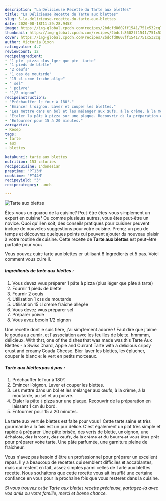 ```yaml
---
description: "La Délicieuse Recette du Tarte aux blettes"
title: "La Délicieuse Recette du Tarte aux blettes"
slug: 5-la-delicieuse-recette-du-tarte-aux-blettes
date: 2020-08-18T11:39:28.945Z
image: https://img-global.cpcdn.com/recipes/2bdcfd8602ff1541/751x532cq70/tarte-aux-blettes-photo-principale-de-la-recette.jpg
thumbnail: https://img-global.cpcdn.com/recipes/2bdcfd8602ff1541/751x532cq70/tarte-aux-blettes-photo-principale-de-la-recette.jpg
cover: https://img-global.cpcdn.com/recipes/2bdcfd8602ff1541/751x532cq70/tarte-aux-blettes-photo-principale-de-la-recette.jpg
author: Victoria Dixon
ratingvalue: 4.7
reviewcount: 12
recipeingredient:
- "1 pte  pizza plus lger que pte  tarte"
- "1 pieds de blette"
- "2 oeufs"
- "1 cas de moutarde"
- "15 cl crme frache allge"
- " sel"
- " poivre"
- "1/2 oignon"
recipeinstructions:
- "Préchauffer le four à 180°."
- "Émincer l’oignon. Laver et couper les blettes."
- "Les mettre dans un bol et les mélanger aux œufs, à la crème, à la moutarde, au sel et au poivre."
- "Étaler la pâte à pizza sur une plaque. Recouvrir de la préparation en laissant 1 cm du bord."
- "Enfourner pour 15 à 20 minutes."
categories:
- Resep
tags:
- tarte
- aux
- blettes

katakunci: tarte aux blettes 
nutrition: 153 calories
recipecuisine: Indonesian
preptime: "PT13M"
cooktime: "PT44M"
recipeyield: "3"
recipecategory: Lunch

---
```



![Tarte aux blettes](https://img-global.cpcdn.com/recipes/2bdcfd8602ff1541/751x532cq70/tarte-aux-blettes-photo-principale-de-la-recette.jpg)

Êtes-vous un gourou de la cuisine? Peut-être êtes-vous simplement un expert en cuisine? Ou comme plusieurs autres, vous êtes peut-être un novice. Quoi qu'il en soit, des conseils pratiques pour cuisiner peuvent inclure de nouvelles suggestions pour votre cuisine. Prenez un peu de temps et découvrez quelques points qui peuvent ajouter du nouveau plaisir à votre routine de cuisine. Cette recette de <strong> Tarte aux blettes </strong> est peut-être parfaite pour vous.

<!--inarticleads1-->

Vous pouvez cuire tarte aux blettes en utilisant 8 Ingrédients et 5 pas. Voici comment vous cuire il.

##### Ingrédients de tarte aux blettes :

1. Vous devez vous préparer 1 pâte à pizza (plus léger que pâte à tarte)
1. Fournir 1 pieds de blette
1. Fournir 2 oeufs
1. Utilisation 1 cas de moutarde
1. Utilisation 15 cl crème fraîche allégée
1. Vous devez vous préparer  sel
1. Préparer  poivre
1. Vous avez besoin 1/2 oignon


Une recette dont je suis fière, j&#39;ai simplement adorée ! Faut dire que j&#39;aime le gouda au cumin, et l&#39;association avec les feuilles de blette. hmmmm, délicieux. With that, one of the dishes that was made was this Tarte Aux Blettes - a Swiss Chard, Apple and Currant Tarte with a delicious cripsy crust and creamy Gouda Cheese. Bien laver les blettes, les éplucher, couper le blanc et le vert en petits morceaux. 

<!--inarticleads2-->

##### Tarte aux blettes pas à pas :

1. Préchauffer le four à 180°.
1. Émincer l’oignon. Laver et couper les blettes.
1. Les mettre dans un bol et les mélanger aux œufs, à la crème, à la moutarde, au sel et au poivre.
1. Étaler la pâte à pizza sur une plaque. Recouvrir de la préparation en laissant 1 cm du bord.
1. Enfourner pour 15 à 20 minutes.


La tarte aux vert de blettes est faite pour vous ! Cette tarte saine et très gourmande à la fois est un pur délice. C&#39;est également un plat très simple et rapide à préparer. Une pâte brisée, des verts de blette, un oignon, une échalote, des lardons, des œufs, de la crème et du beurre et vous êtes prêt pour préparer votre tarte. Une pâte parfumée, une garniture pleine de fraîcheur. 

<!--inarticleads1-->

<p>
Vous n'avez pas besoin d'être un professionnel pour préparer un excellent repas. Il y a beaucoup de recettes qui semblent difficiles et accablantes, mais qui restent en fait, assez simples parmi celles de Tarte aux blettes recette. Nous souhaitons que cette recette vous ait insufflé une certaine confiance en vous pour la prochaine fois que vous resterez dans la cuisine.
</p>

<p>
<i>Si vous trouvez cette Tarte aux blettes recette précieuse, partagez-la avec vos amis ou votre famille, merci et bonne chance.</i>
</p>
